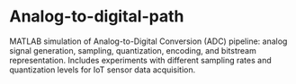 # Analog-to-digital-path
MATLAB simulation of Analog-to-Digital Conversion (ADC) pipeline: analog signal generation, sampling, quantization, encoding, and bitstream representation. Includes experiments with different sampling rates and quantization levels for IoT sensor data acquisition.
